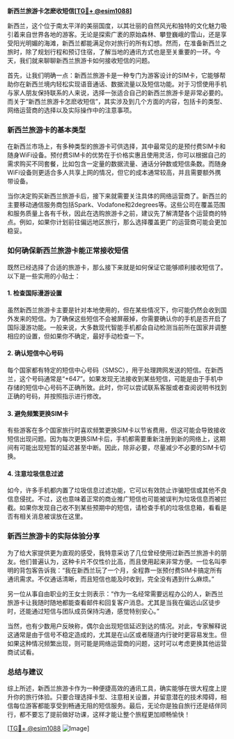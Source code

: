 **新西兰旅游卡怎麽收短信[[TG💪+ @esim1088](https://t.me/s/esim1088)]**

新西兰，这个位于南太平洋的美丽国度，以其壮丽的自然风光和独特的文化魅力吸引着来自世界各地的游客。无论是探索广袤的原始森林、攀登巍峨的雪山，还是享受阳光明媚的海滩，新西兰都能满足你对旅行的所有幻想。然而，在准备新西兰之旅时，除了规划行程和预订住宿，了解当地的通讯方式也是至关重要的一环。今天，我们就来聊聊新西兰旅游卡如何接收短信的问题。

首先，让我们明确一点：新西兰旅游卡是一种专门为游客设计的SIM卡，它能够帮助你在新西兰境内轻松实现语音通话、数据流量以及短信功能。对于习惯使用手机与家人朋友保持联系的人来说，选择一张适合自己的新西兰旅游卡是非常必要的。而关于“新西兰旅游卡怎麽收短信”，其实涉及到几个方面的内容，包括卡的类型、网络运营商的选择以及实际操作中的注意事项。

### **新西兰旅游卡的基本类型**

在新西兰市场上，有多种类型的旅游卡可供选择，其中最常见的是预付费SIM卡和随身WiFi设备。预付费SIM卡的优势在于价格实惠且使用灵活，你可以根据自己的需求购买不同套餐，比如包含一定量的数据流量、通话分钟数或短信条数。而随身WiFi设备则更适合多人共享上网的情况，但它的成本通常较高，并且需要额外携带设备。

当你决定购买新西兰旅游卡后，接下来就需要关注具体的网络运营商了。新西兰的主要移动通信服务商包括Spark、Vodafone和2degrees等。这些公司在覆盖范围和服务质量上各有千秋，因此在选购旅游卡之前，建议先了解清楚各个运营商的特点。例如，如果你计划前往偏远地区旅行，那么选择覆盖更广的运营商可能会更加稳妥。

### **如何确保新西兰旅游卡能正常接收短信**

既然已经选择了合适的旅游卡，那么接下来就是如何保证它能够顺利接收短信了。以下是一些实用的小贴士：

#### **1. 检查国际漫游设置**
虽然新西兰旅游卡主要是针对本地使用的，但在某些情况下，你可能仍然会收到国外发来的短信。为了确保这些短信不会被屏蔽掉，你需要确认你的手机是否开启了国际漫游功能。一般来说，大多数现代智能手机都会自动检测当前所在国家并调整相应的设置，但如果你不确定，最好手动检查一下。

#### **2. 确认短信中心号码**
每个国家都有特定的短信中心号码（SMSC），用于处理跨网发送的短信。在新西兰，这个号码通常是“+647”。如果发现无法接收到某些短信，可能是由于手机中存储的短信中心号码不正确所致。此时，你可以尝试联系客服或者查阅说明书找到正确的号码，并按照指示进行修改。

#### **3. 避免频繁更换SIM卡**
有些游客在多个国家旅行时喜欢频繁更换SIM卡以节省费用，但这可能会导致接收短信出现问题。因为每次更换SIM卡后，手机都需要重新注册到新的网络上，这期间有可能出现短暂的延迟甚至中断。因此，除非必要，尽量减少不必要的SIM卡切换。

#### **4. 注意垃圾信息过滤**
如今，许多手机都内置了垃圾信息过滤功能，它可以有效防止诈骗短信或其他不良信息侵扰。不过，这也意味着正常的商业推广短信也可能被误判为垃圾信息而被拦截。如果你发现自己收不到某些预期中的短信，请检查手机的垃圾信息箱，看看是否有相关消息被误放在这里。

### **新西兰旅游卡的实际体验分享**

为了给大家提供更为直观的感受，我特意采访了几位曾经使用过新西兰旅游卡的朋友。他们普遍认为，这种卡片不仅性价比高，而且使用起来非常方便。一位名叫李明的背包客告诉我：“我在新西兰玩了一个月，全程靠一张预付费SIM卡搞定所有通讯需求。不仅通话清晰，而且短信也能及时收到，完全没有遇到什么麻烦。”

另一位从事自由职业的王女士则表示：“作为一名经常需要远程办公的人，新西兰旅游卡让我随时随地都能查看邮件和回复客户消息。尤其是当我在偏远山区徒步时，还能通过短信与团队成员保持沟通，感觉特别安心。”

当然，也有少数用户反映称，偶尔会出现短信延迟到达的情况。对此，专家解释说这通常是由于信号不稳定造成的，尤其是在山区或者隧道内行驶时更容易发生。但如果这种情况频繁出现，则可能是网络运营商的问题，这时可以考虑更换其他运营商试试看。

### **总结与建议**

综上所述，新西兰旅游卡作为一种便捷高效的通讯工具，确实能够在很大程度上提升你的旅行体验。只要合理选择卡型、注意相关设置，并留意潜在的技术障碍，相信每位游客都能享受到畅通无阻的短信服务。最后，无论你是独自旅行还是结伴同行，都不要忘了提前做好功课，这样才能让整个旅程更加顺畅愉快！

[[TG💪+ @esim1088](https://t.me/s/esim1088) ![Image](https://i.postimg.cc/4NQfJmqS/Snipaste-2025-05-13-00-14-12.png)]